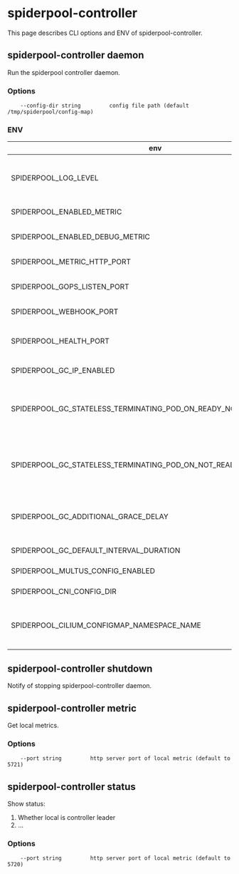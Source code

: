 # spiderpool-controller

This page describes CLI options and ENV of spiderpool-controller.

## spiderpool-controller daemon

Run the spiderpool controller daemon.

### Options

```
    --config-dir string         config file path (default /tmp/spiderpool/config-map)
```

### ENV

| env                                                               | default | description                                                                                      |
|-------------------------------------------------------------------|---------|--------------------------------------------------------------------------------------------------|
| SPIDERPOOL_LOG_LEVEL                                              | info    | Log level, optional values are "debug", "info", "warn", "error", "fatal", "panic".               |
| SPIDERPOOL_ENABLED_METRIC                                         | false   | Enable/disable metrics.                                                                          |
| SPIDERPOOL_ENABLED_DEBUG_METRIC                                   | false   | Enable spiderpool agent to collect debug level metrics.                                          |
| SPIDERPOOL_METRIC_HTTP_PORT                                       | false   | The metrics port of spiderpool agent.                                                            |
| SPIDERPOOL_GOPS_LISTEN_PORT                                       | 5724    | The gops port of spiderpool Controller.                                                          |
| SPIDERPOOL_WEBHOOK_PORT                                           | 5722    | Webhook HTTP server port.                                                                        |
| SPIDERPOOL_HEALTH_PORT                                            | 5720    | The http Port for spiderpoolController, for health checking and http service.                    |
| SPIDERPOOL_GC_IP_ENABLED                                          | true    | Enable/disable IP GC.                                                                            |
| SPIDERPOOL_GC_STATELESS_TERMINATING_POD_ON_READY_NODE_ENABLED     | true    | Enable/disable IP GC for stateless Terminating pod when the pod corresponding node is ready.     |
| SPIDERPOOL_GC_STATELESS_TERMINATING_POD_ON_NOT_READY_NODE_ENABLED | true    | Enable/disable IP GC for stateless Terminating pod when the pod corresponding node is not ready. |
| SPIDERPOOL_GC_ADDITIONAL_GRACE_DELAY                              | true    | The gc delay seconds after the pod times out of deleting graceful period.                        |
| SPIDERPOOL_GC_DEFAULT_INTERVAL_DURATION                           | true    | The gc all interval duration.                                                                    |
| SPIDERPOOL_MULTUS_CONFIG_ENABLED                                  | true    | Enable/disable SpiderMultusConfig.                                                               |
| SPIDERPOOL_CNI_CONFIG_DIR                                         | true    | The host path of the cni config directory.                                                       |
| SPIDERPOOL_CILIUM_CONFIGMAP_NAMESPACE_NAME                        | true    | The cilium's configMap, default is kube-system/cilium-config.                                    |

## spiderpool-controller shutdown

Notify of stopping spiderpool-controller daemon.

## spiderpool-controller metric

Get local metrics.

### Options

```
    --port string         http server port of local metric (default to 5721)
```

## spiderpool-controller status

Show status:

1. Whether local is controller leader
2. ...

### Options

```
    --port string         http server port of local metric (default to 5720)
```
